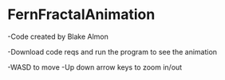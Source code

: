 # FernFractalAnimation


-Code created by Blake Almon

-Download code reqs and run the program to see the animation

-WASD to move
-Up down arrow keys to zoom in/out